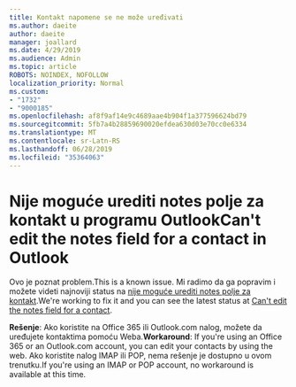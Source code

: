 ```yaml
---
title: Kontakt napomene se ne može uređivati
ms.author: daeite
author: daeite
manager: joallard
ms.date: 4/29/2019
ms.audience: Admin
ms.topic: article
ROBOTS: NOINDEX, NOFOLLOW
localization_priority: Normal
ms.custom:
- "1732"
- "9000185"
ms.openlocfilehash: af8f9af14e9c4689aae4b904f1a377596624bd79
ms.sourcegitcommit: 5fb7a4b28859690020efdea630d03e70cc0e6334
ms.translationtype: MT
ms.contentlocale: sr-Latn-RS
ms.lasthandoff: 06/28/2019
ms.locfileid: "35364063"
---
```

# <a name="cant-edit-the-notes-field-for-a-contact-in-outlook"></a><span data-ttu-id="8a27e-102">Nije moguće urediti notes polje za kontakt u programu Outlook</span><span class="sxs-lookup"><span data-stu-id="8a27e-102">Can't edit the notes field for a contact in Outlook</span></span>

<span data-ttu-id="8a27e-103">Ovo je poznat problem.</span><span class="sxs-lookup"><span data-stu-id="8a27e-103">This is a known issue.</span></span> <span data-ttu-id="8a27e-104">Mi radimo da ga popravim i možete videti najnoviji status na [nije moguće urediti notes polje za kontakt](https://support.office.com/article/fb8394ce-04ce-48b5-bae4-be46f77f10fe).</span><span class="sxs-lookup"><span data-stu-id="8a27e-104">We're working to fix it and you can see the latest status at [Can't edit the notes field for a contact](https://support.office.com/article/fb8394ce-04ce-48b5-bae4-be46f77f10fe).</span></span>

<span data-ttu-id="8a27e-105">**Rešenje**: Ako koristite na Office 365 ili Outlook.com nalog, možete da uređujete kontaktima pomoću Weba.</span><span class="sxs-lookup"><span data-stu-id="8a27e-105">**Workaround**: If you're using an Office 365 or an Outlook.com account, you can edit your contacts by using the web.</span></span> <span data-ttu-id="8a27e-106">Ako koristite nalog IMAP ili POP, nema rešenje je dostupno u ovom trenutku.</span><span class="sxs-lookup"><span data-stu-id="8a27e-106">If you're using an IMAP or POP account, no workaround is available at this time.</span></span>